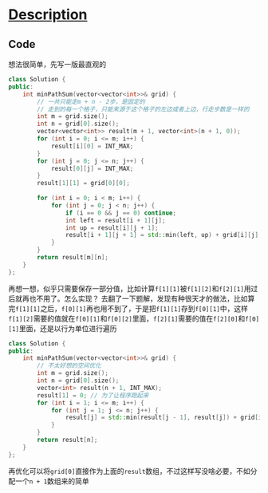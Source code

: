 # [Description](https://leetcode.cn/problems/minimum-path-sum/description/)

## Code

想法很简单，先写一版最直观的

```cpp
class Solution {
public:
    int minPathSum(vector<vector<int>>& grid) {
        // 一共只能走m + n - 2步，是固定的
        // 走到的每一个格子，只能来源于这个格子的左边或者上边，行走步数是一样的
        int m = grid.size();
        int n = grid[0].size();
        vector<vector<int>> result(m + 1, vector<int>(n + 1, 0));
        for (int i = 0; i <= m; i++) {
            result[i][0] = INT_MAX;
        }
        for (int j = 0; j <= n; j++) {
            result[0][j] = INT_MAX;
        }
        result[1][1] = grid[0][0];
        
        for (int i = 0; i < m; i++) {
            for (int j = 0; j < n; j++) {
                if (i == 0 && j == 0) continue;
                int left = result[i + 1][j];
                int up = result[i][j + 1];
                result[i + 1][j + 1] = std::min(left, up) + grid[i][j];
            }
        }
        return result[m][n];
    }
};
```

再想一想，似乎只需要保存一部分值，比如计算`f[1][1]`被`f[1][2]`和`f[2][1]`用过后就再也不用了。怎么实现？
去翻了一下题解，发现有种很天才的做法，比如算完`f[1][1]`之后，`f[0][1]`再也用不到了，于是把`f[1][1]`存到`f[0][1]`中，这样`f[1][2]`需要的值就在`f[0][1]`和`f[0][2]`里面，`f[2][1]`需要的值在`f[2][0]`和`f[0][1]`里面，还是以行为单位进行遍历

```cpp
class Solution {
public:
    int minPathSum(vector<vector<int>>& grid) {
        // 不太好想的空间优化
        int m = grid.size();
        int n = grid[0].size();
        vector<int> result(n + 1, INT_MAX);
        result[1] = 0; // 为了让程序跑起来
        for (int i = 1; i <= m; i++) {
            for (int j = 1; j <= n; j++) {
                result[j] = std::min(result[j - 1], result[j]) + grid[i - 1][j - 1];
            }
        }
        return result[n];
    }
};
```

再优化可以将`grid[0]`直接作为上面的`result`数组，不过这样写没啥必要，不如分配一个`n + 1`数组来的简单
